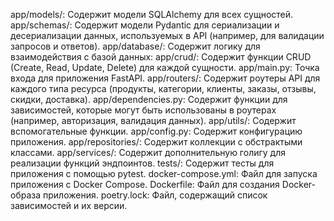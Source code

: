 
app/models/: Содержит модели SQLAlchemy для всех сущностей.
app/schemas/: Содержит модели Pydantic для сериализации и десериализации данных, используемых в API (например, для валидации запросов и ответов).
app/database/: Содержит логику для взаимодействия с базой данных:
app/crud/: Содержит функции CRUD (Create, Read, Update, Delete) для каждой сущности.
app/main.py: Точка входа для приложения FastAPI.
app/routers/: Содержит роутеры API для каждого типа ресурса (продукты, категории, клиенты, заказы, отзывы, скидки, доставка).
app/dependencies.py: Содержит функции для зависимостей, которые могут быть использованы в роутерах (например, авторизация, валидация данных).
app/utils/: Содержит вспомогательные функции.
app/config.py: Содержит конфигурацию приложения.
app/repositories/: Содержит коллекции с обстрактыми классами.
app/services/: Содержит дополнительную голигу для реализации функций эндпоинтов.
tests/: Содержит тесты для приложения с помощью pytest.
docker-compose.yml: Файл для запуска приложения с Docker Compose.
Dockerfile: Файл для создания Docker-образа приложения.
poetry.lock: Файл, содержащий список зависимостей и их версии.